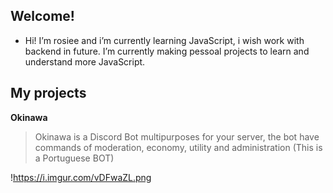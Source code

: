 ## Welcome!
- Hi! I’m rosiee and i’m currently learning JavaScript, i wish work with backend in future.
I’m currently making pessoal projects to learn and understand more JavaScript. 

## My projects
**Okinawa**
> Okinawa is a Discord Bot multipurposes for your server, the bot have commands of moderation, economy, utility and administration (This is a Portuguese BOT)

!https://i.imgur.com/vDFwaZL.png
